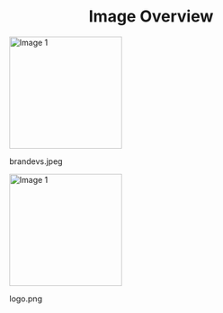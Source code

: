 <h1 style ="text-align: center;"> Image Overview </h1>
<div>
<div>
<img src="https://media.evkx.net/multimedia/models/opel/brandevs_xst.jpeg" alt="Image 1" style="width: 200px;">
<p>brandevs.jpeg</p>
</div>
<div>
<img src="https://media.evkx.net/multimedia/models/opel/logo_xst.png" alt="Image 1" style="width: 200px;">
<p>logo.png</p>
</div>
</div>
